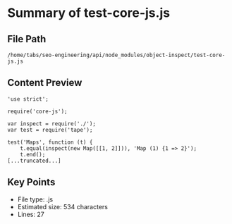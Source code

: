 # Summary of test-core-js.js
  
## File Path
`/home/tabs/seo-engineering/api/node_modules/object-inspect/test-core-js.js`

## Content Preview
```
'use strict';

require('core-js');

var inspect = require('./');
var test = require('tape');

test('Maps', function (t) {
    t.equal(inspect(new Map([[1, 2]])), 'Map (1) {1 => 2}');
    t.end();
[...truncated...]
```

## Key Points
- File type: .js
- Estimated size: 534 characters
- Lines: 27
